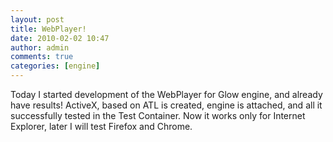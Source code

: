 ```yaml
---
layout: post
title: WebPlayer!
date: 2010-02-02 10:47
author: admin
comments: true
categories: [engine]
---
```

Today I started development of the WebPlayer for Glow engine, and already have results! ActiveX, based on ATL is created,  engine is attached, and all it successfully tested in the Test Container.   Now it works only for Internet Explorer, later I will test Firefox   and Chrome.
